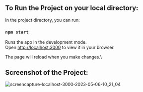 ## To Run the Project on your local directory:

In the project directory, you can run:

### `npm start`

Runs the app in the development mode.\
Open [http://localhost:3000](http://localhost:3000) to view it in your browser.

The page will reload when you make changes.\

## Screenshot of the Project:

![screencapture-localhost-3000-2023-05-06-10_21_04](https://user-images.githubusercontent.com/84774840/236600609-b8c4e02e-b34d-404c-9f08-ecb238bf025f.png)
